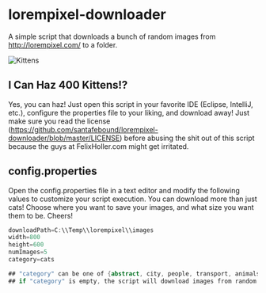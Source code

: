 # lorempixel-downloader
A simple script that downloads a bunch of random images from http://lorempixel.com/ to a folder.

![Kittens](https://github.com/santafebound/lorempixel-downloader/blob/master/cats.jpg)

## I Can Haz 400 Kittens!?

Yes, you can haz! Just open this script in your favorite IDE (Eclipse, IntelliJ, etc.), configure the properties file to your liking, and download away! Just make sure you read the license (https://github.com/santafebound/lorempixel-downloader/blob/master/LICENSE) before abusing the shit out of this script because the guys at FelixHoller.com might get irritated.

## config.properties

Open the config.properties file in a text editor and modify the following values to customize your script execution. You can download more than just cats! Choose where you want to save your images, and what size you want them to be. Cheers!

```java
downloadPath=C:\\Temp\\lorempixel\\images
width=800
height=600
numImages=5
category=cats

## "category" can be one of {abstract, city, people, transport, animals, food, nature, business, nightlife, sports, cats, fashion, technics}
## if "category" is empty, the script will download images from random categories
```
